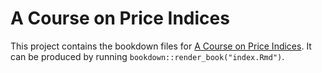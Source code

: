 # A Course on Price Indices

This project contains the bookdown files for [A Course on Price Indices](https://ppd-dpp.github.io/price-index-course). It can be produced by running `bookdown::render_book("index.Rmd")`.

